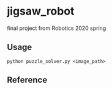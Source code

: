 # jigsaw_robot
final project from Robotics 2020 spring

## Usage
```
python puzzle_solver.py <image_path>
```

## Reference

